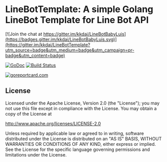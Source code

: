 LineBotTemplate: A simple Golang LineBot Template for Line Bot API
==============

[![Join the chat at https://gitter.im/kkdai/LineBotBabyLuis](https://badges.gitter.im/kkdai/LineBotBabyLuis.svg)](https://gitter.im/kkdai/LineBotTemplate?utm_source=badge&utm_medium=badge&utm_campaign=pr-badge&utm_content=badge)

 [![GoDoc](https://godoc.org/github.com/kkdai/LineBotBabyLuis.svg?status.svg)](https://godoc.org/github.com/kkdai/LineBotBabyLuis)  [![Build Status](https://travis-ci.org/kkdai/LineBotBabyLuis.svg?branch=master)](https://travis-ci.org/kkdai/LineBotBabyLuis.svg)

[![goreportcard.com](https://goreportcard.com/badge/github.com/kkdai/LineBotBabyLuis)](https://goreportcard.com/report/github.com/kkdai/LineBotBabyLuis)



License
---------------

Licensed under the Apache License, Version 2.0 (the "License");
you may not use this file except in compliance with the License.
You may obtain a copy of the License at

http://www.apache.org/licenses/LICENSE-2.0

Unless required by applicable law or agreed to in writing, software
distributed under the License is distributed on an "AS IS" BASIS,
WITHOUT WARRANTIES OR CONDITIONS OF ANY KIND, either express or implied.
See the License for the specific language governing permissions and
limitations under the License.

